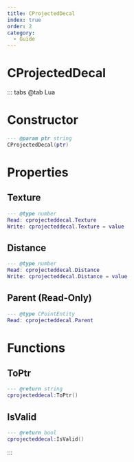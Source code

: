 ```yaml
---
title: CProjectedDecal
index: true
order: 2
category:
  - Guide
---
```


# CProjectedDecal

::: tabs
@tab Lua
# Constructor
```lua
--- @param ptr string
CProjectedDecal(ptr)
```
# Properties
## Texture 
```lua
--- @type number
Read: cprojecteddecal.Texture
Write: cprojecteddecal.Texture = value
```
## Distance 
```lua
--- @type number
Read: cprojecteddecal.Distance
Write: cprojecteddecal.Distance = value
```
## Parent (Read-Only)
```lua
--- @type CPointEntity
Read: cprojecteddecal.Parent
```
# Functions
## ToPtr
```lua
--- @return string
cprojecteddecal:ToPtr()
```
## IsValid
```lua
--- @return bool
cprojecteddecal:IsValid()
```

:::
